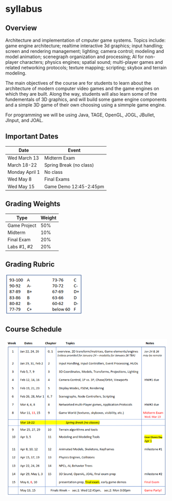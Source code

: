 # syllabus

## Overview

Architecture and implementation of cmputer game systems. Topics include: game engine architecture; realtime interactive 3d graphics; input handling; screen and rendering management; lighting; camera control; modeling and model animation; scenegraph organization and processing; AI for non-player characters; physics engines; spatial sound; multi-player games and related networking protocols; texture mapping; scripting; skybox and terrain modeling.

The main objectives of the course are for students to learn about the architecture of modern computer video games and the game engines on which they are built. Along the way, students will also learn some of the fundementals of 3D graphics, and will build some game engine components and a simple 3D game of their own choosing using a simmple game engine.

For programming we will be using Java, TAGE, OpenGL, JOGL, JBullet, JInput, and JOAL.

## Important Dates

| Date            | Event                   |
| --------------- | ---------------         |
| Wed March 13    | Midterm Exam            |
| March 18-22     | Spring Break (no class) |
| Monday April 1  | No class                |
| Wed May 8       | Final Exams             |
| Wed May 15      | Game Demo 12:45-2:45pm  |

## Grading Weights 
| Type            | Weight          |
| --------------- | --------------- |
| Game Project    | 50%             |
| Midterm         | 10%             |
| Final Exam      | 20%             |
| Labs #1, #2     | 20%             |

## Grading Rubric 
![](../assets/grading_rubric.png)

## Course Schedule 
![](../assets/course_schedule.png)

